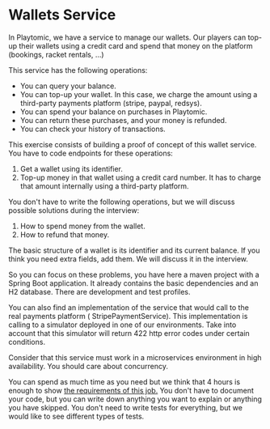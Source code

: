 # Wallets Service

In Playtomic, we have a service to manage our wallets. Our players can top-up their wallets using a
credit card and spend that money on the platform (bookings, racket rentals, ...)

This service has the following operations:

- You can query your balance.
- You can top-up your wallet. In this case, we charge the amount using a third-party payments
  platform (stripe, paypal, redsys).
- You can spend your balance on purchases in Playtomic.
- You can return these purchases, and your money is refunded.
- You can check your history of transactions.

This exercise consists of building a proof of concept of this wallet service.
You have to code endpoints for these operations:

1. Get a wallet using its identifier.
1. Top-up money in that wallet using a credit card number. It has to charge that amount internally
   using a third-party platform.

You don't have to write the following operations, but we will discuss possible solutions during the
interview:

1. How to spend money from the wallet.
1. How to refund that money.

The basic structure of a wallet is its identifier and its current balance. If you think you need
extra fields, add them. We will discuss it in the interview.

So you can focus on these problems, you have here a maven project with a Spring Boot application. It
already contains
the basic dependencies and an H2 database. There are development and test profiles.

You can also find an implementation of the service that would call to the real payments platform (
StripePaymentService).
This implementation is calling to a simulator deployed in one of our environments. Take into account
that this simulator will return 422 http error codes under certain conditions.

Consider that this service must work in a microservices environment in high availability. You should
care about concurrency.

You can spend as much time as you need but we think that 4 hours is enough to
show [the requirements of this job.](OFFER.md)
You don't have to document your code, but you can write down anything you want to explain or
anything you have skipped.
You don't need to write tests for everything, but we would like to see different types of tests.